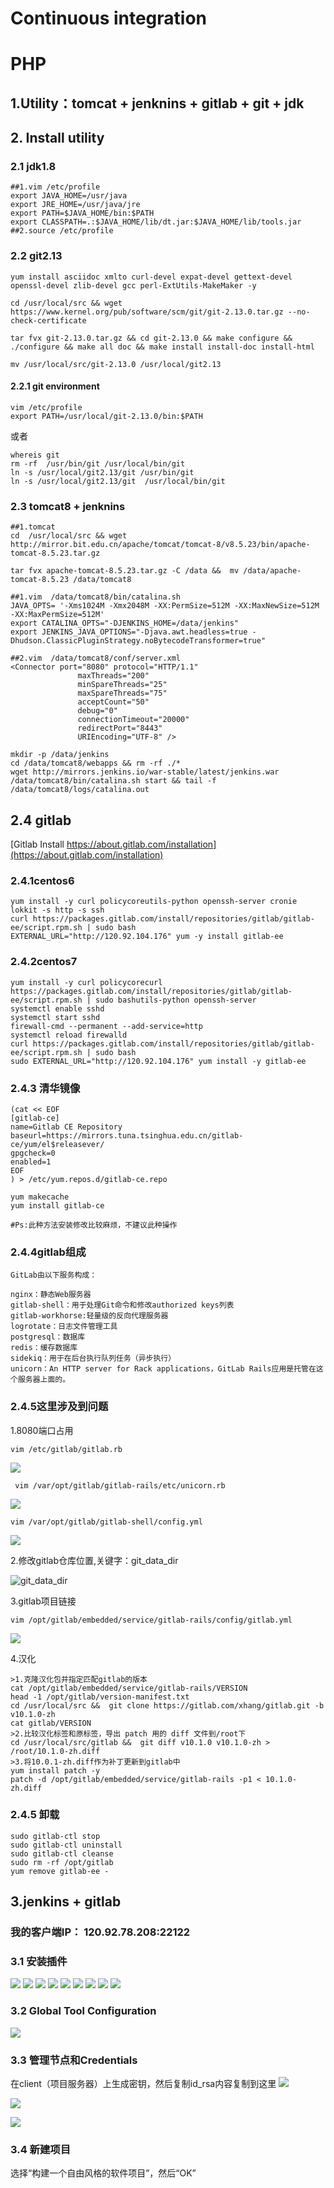 # Continuous integration 
# PHP
## 1.Utility：tomcat + jenknins + gitlab + git + jdk
## 2. Install utility
### 2.1 jdk1.8
```
##1.vim /etc/profile
export JAVA_HOME=/usr/java
export JRE_HOME=/usr/java/jre
export PATH=$JAVA_HOME/bin:$PATH
export CLASSPATH=.:$JAVA_HOME/lib/dt.jar:$JAVA_HOME/lib/tools.jar
##2.source /etc/profile
```
### 2.2 git2.13
```
yum install asciidoc xmlto curl-devel expat-devel gettext-devel openssl-devel zlib-devel gcc perl-ExtUtils-MakeMaker -y

cd /usr/local/src && wget https://www.kernel.org/pub/software/scm/git/git-2.13.0.tar.gz --no-check-certificate
 
tar fvx git-2.13.0.tar.gz && cd git-2.13.0 && make configure && ./configure && make all doc && make install install-doc install-html

mv /usr/local/src/git-2.13.0 /usr/local/git2.13
```
#### 2.2.1 git environment
```
vim /etc/profile
export PATH=/usr/local/git-2.13.0/bin:$PATH  
```
或者
```
whereis git
rm -rf  /usr/bin/git /usr/local/bin/git
ln -s /usr/local/git2.13/git /usr/bin/git
ln -s /usr/local/git2.13/git  /usr/local/bin/git
```
### 2.3 tomcat8 + jenknins
```
##1.tomcat
cd  /usr/local/src && wget http://mirror.bit.edu.cn/apache/tomcat/tomcat-8/v8.5.23/bin/apache-tomcat-8.5.23.tar.gz 

tar fvx apache-tomcat-8.5.23.tar.gz -C /data &&  mv /data/apache-tomcat-8.5.23 /data/tomcat8

```

```
##1.vim  /data/tomcat8/bin/catalina.sh 
JAVA_OPTS= '-Xms1024M -Xmx2048M -XX:PermSize=512M -XX:MaxNewSize=512M -XX:MaxPermSize=512M'
export CATALINA_OPTS="-DJENKINS_HOME=/data/jenkins"
export JENKINS_JAVA_OPTIONS="-Djava.awt.headless=true -Dhudson.ClassicPluginStrategy.noBytecodeTransformer=true"

##2.vim  /data/tomcat8/conf/server.xml
<Connector port="8080" protocol="HTTP/1.1"
               maxThreads="200"
               minSpareThreads="25"
               maxSpareThreads="75"
               acceptCount="50"
               debug="0"
               connectionTimeout="20000"
               redirectPort="8443"
               URIEncoding="UTF-8" />
```

```
mkdir -p /data/jenkins
cd /data/tomcat8/webapps && rm -rf ./* 
wget http://mirrors.jenkins.io/war-stable/latest/jenkins.war
/data/tomcat8/bin/catalina.sh start && tail -f /data/tomcat8/logs/catalina.out
```
## 2.4 gitlab
[Gitlab Install https://about.gitlab.com/installation](https://about.gitlab.com/installation)
### 2.4.1centos6
```
yum install -y curl policycoreutils-python openssh-server cronie
lokkit -s http -s ssh
curl https://packages.gitlab.com/install/repositories/gitlab/gitlab-ee/script.rpm.sh | sudo bash
EXTERNAL_URL="http://120.92.104.176" yum -y install gitlab-ee
```
### 2.4.2centos7
```
yum install -y curl policycorecurl https://packages.gitlab.com/install/repositories/gitlab/gitlab-ee/script.rpm.sh | sudo bashutils-python openssh-server
systemctl enable sshd
systemctl start sshd
firewall-cmd --permanent --add-service=http
systemctl reload firewalld
curl https://packages.gitlab.com/install/repositories/gitlab/gitlab-ee/script.rpm.sh | sudo bash
sudo EXTERNAL_URL="http://120.92.104.176" yum install -y gitlab-ee
```
### 2.4.3 清华镜像
```
(cat << EOF
[gitlab-ce]
name=Gitlab CE Repository
baseurl=https://mirrors.tuna.tsinghua.edu.cn/gitlab-ce/yum/el$releasever/
gpgcheck=0
enabled=1
EOF
) > /etc/yum.repos.d/gitlab-ce.repo

yum makecache
yum install gitlab-ce

#Ps:此种方法安装修改比较麻烦，不建议此种操作
```

### 2.4.4gitlab组成
```
GitLab由以下服务构成：

nginx：静态Web服务器
gitlab-shell：用于处理Git命令和修改authorized keys列表
gitlab-workhorse:轻量级的反向代理服务器
logrotate：日志文件管理工具
postgresql：数据库
redis：缓存数据库
sidekiq：用于在后台执行队列任务（异步执行）
unicorn：An HTTP server for Rack applications，GitLab Rails应用是托管在这个服务器上面的。
```
### 2.4.5这里涉及到问题

1.8080端口占用
```
vim /etc/gitlab/gitlab.rb
```
![](https://i.imgur.com/D39aZjn.png)

```
 vim /var/opt/gitlab/gitlab-rails/etc/unicorn.rb
```
![](https://i.imgur.com/pQSFLt8.png)
```
vim /var/opt/gitlab/gitlab-shell/config.yml
```
![](https://i.imgur.com/nufVbtr.png)

2.修改gitlab仓库位置,关键字：git_data_dir

![git_data_dir](https://i.imgur.com/kQkw0Q3.png)

3.gitlab项目链接
```
vim /opt/gitlab/embedded/service/gitlab-rails/config/gitlab.yml
```
![](https://i.imgur.com/awdXSrK.png)

4.汉化
```
>1.克隆汉化包并指定匹配gitlab的版本
cat /opt/gitlab/embedded/service/gitlab-rails/VERSION
head -1 /opt/gitlab/version-manifest.txt
cd /usr/local/src &&  git clone https://gitlab.com/xhang/gitlab.git -b v10.1.0-zh
cat gitlab/VERSION
>2.比较汉化标签和原标签，导出 patch 用的 diff 文件到/root下 
cd /usr/local/src/gitlab &&  git diff v10.1.0 v10.1.0-zh > /root/10.1.0-zh.diff
>3.将10.0.1-zh.diff作为补丁更新到gitlab中 
yum install patch -y
patch -d /opt/gitlab/embedded/service/gitlab-rails -p1 < 10.1.0-zh.diff
```
### 2.4.5 卸载
```
sudo gitlab-ctl stop
sudo gitlab-ctl uninstall
sudo gitlab-ctl cleanse
sudo rm -rf /opt/gitlab
yum remove gitlab-ee -
```

## 3.jenkins + gitlab
### 我的客户端IP： 120.92.78.208:22122
### 3.1 安装插件
![](https://i.imgur.com/qrK4VZV.png)
![](https://i.imgur.com/n0wfNho.png)
![](https://i.imgur.com/dUiPX5G.png)
![](https://i.imgur.com/Cteh4H0.png)
![](https://i.imgur.com/Lqvv2K6.png)
![](https://i.imgur.com/BCZRjQv.png)
![](https://i.imgur.com/wL7QsTG.png)
![](https://i.imgur.com/TNlUccD.png)
![](https://i.imgur.com/K621w3z.png)

### 3.2 Global Tool Configuration
![](https://i.imgur.com/ixysPPD.png)

### 3.3 管理节点和Credentials
在client（项目服务器）上生成密钥，然后复制id_rsa内容复制到这里
![](https://i.imgur.com/YS821VM.png)

![](https://i.imgur.com/rA9NFhY.png)

![](https://i.imgur.com/0gqqdap.png)

### 3.4 新建项目
选择“构建一个自由风格的软件项目”，然后“OK”